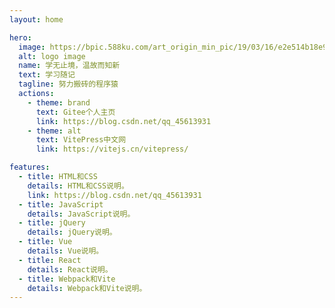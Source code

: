 ```yaml
---
layout: home

hero:
  image: https://bpic.588ku.com/art_origin_min_pic/19/03/16/e2e514b18e91337c30b94f1e7a6bf24f.jpg
  alt: logo image
  name: 学无止境，温故而知新
  text: 学习随记
  tagline: 努力搬砖的程序猿
  actions:
    - theme: brand
      text: Gitee个人主页
      link: https://blog.csdn.net/qq_45613931
    - theme: alt
      text: VitePress中文网
      link: https://vitejs.cn/vitepress/

features:
  - title: HTML和CSS
    details: HTML和CSS说明。
    link: https://blog.csdn.net/qq_45613931
  - title: JavaScript
    details: JavaScript说明。
  - title: jQuery
    details: jQuery说明。
  - title: Vue
    details: Vue说明。
  - title: React
    details: React说明。
  - title: Webpack和Vite
    details: Webpack和Vite说明。
---
```


<!-- <script setup>
import { VPTeamPage,  VPTeamPageTitle,  VPTeamMembers } from 'vitepress/theme'

const members = [
  {
    avatar: 'https://www.github.com/yyx990803.png',
    name: '只爭朝夕不負韶華',
    title: '负责人'
  },
  {
    avatar: 'https://www.github.com/yyx990803.png',
    name: '只爭朝夕不負韶華',
    title: '负责人'
  }
]
</script> -->

<!-- <VPTeamPage>
  <VPTeamPageTitle>
    <template #title>
      前端参与开发人员
    </template>
    <template #lead>
      CSDN
    </template>
  </VPTeamPageTitle>
  <VPTeamMembers
    size="small"
    :members="members"
  />
</VPTeamPage> -->